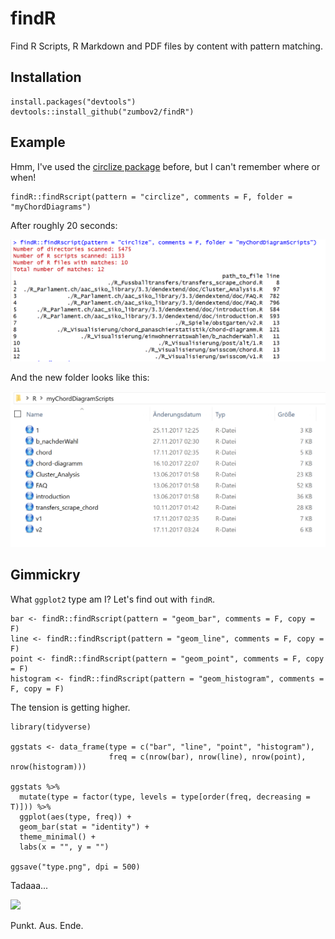 # findR
Find R Scripts, R Markdown and PDF files by content with pattern matching.

## Installation
```
install.packages("devtools")
devtools::install_github("zumbov2/findR")
```
## Example
Hmm, I've used the [circlize package](https://cran.r-project.org/web/packages/circlize/index.html) before, but I can't remember where or when!

```
findR::findRscript(pattern = "circlize", comments = F, folder = "myChordDiagrams")
```
After roughly 20 seconds:

![](https://github.com/zumbov2/findR/blob/master/report1.png)

And the new folder looks like this:

![](https://github.com/zumbov2/findR/blob/master/folder.png)

## Gimmickry
What `ggplot2` type am I? Let's find out with `findR`.

```
bar <- findR::findRscript(pattern = "geom_bar", comments = F, copy = F)
line <- findR::findRscript(pattern = "geom_line", comments = F, copy = F)
point <- findR::findRscript(pattern = "geom_point", comments = F, copy = F)
histogram <- findR::findRscript(pattern = "geom_histogram", comments = F, copy = F)
```

The tension is getting higher.

```
library(tidyverse)

ggstats <- data_frame(type = c("bar", "line", "point", "histogram"),
                      freq = c(nrow(bar), nrow(line), nrow(point), nrow(histogram)))

ggstats %>%
  mutate(type = factor(type, levels = type[order(freq, decreasing = T)])) %>%
  ggplot(aes(type, freq)) +
  geom_bar(stat = "identity") +
  theme_minimal() + 
  labs(x = "", y = "")
  
ggsave("type.png", dpi = 500)
```

Tadaaa...

![](https://github.com/zumbov2/findR/blob/master/type.png)
 
 Punkt. Aus. Ende.
